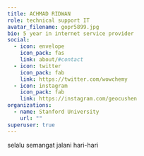 ```yaml
---
title: ACHMAD RIDWAN
role: technical support IT
avatar_filename: gopr5899.jpg
bio: 5 year in internet service provider
social:
  - icon: envelope
    icon_pack: fas
    link: about/#contact
  - icon: twitter
    icon_pack: fab
    link: https://twitter.com/wowchemy
  - icon: instagram
    icon_pack: fab
    link: https://instagram.com/geocushen
organizations:
  - name: Stanford University
    url: ""
superuser: true
---
```

selalu semangat jalani hari-hari